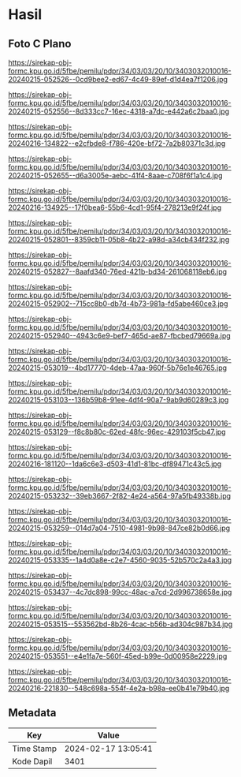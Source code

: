 # Hasil

## Foto C Plano

https://sirekap-obj-formc.kpu.go.id/5fbe/pemilu/pdpr/34/03/03/20/10/3403032010016-20240215-052526--0cd9bee2-ed67-4c49-89ef-d1d4ea7f1206.jpg

https://sirekap-obj-formc.kpu.go.id/5fbe/pemilu/pdpr/34/03/03/20/10/3403032010016-20240215-052556--8d333cc7-16ec-4318-a7dc-e442a6c2baa0.jpg

https://sirekap-obj-formc.kpu.go.id/5fbe/pemilu/pdpr/34/03/03/20/10/3403032010016-20240216-134822--e2cfbde8-f786-420e-bf72-7a2b80371c3d.jpg

https://sirekap-obj-formc.kpu.go.id/5fbe/pemilu/pdpr/34/03/03/20/10/3403032010016-20240215-052655--d6a3005e-aebc-41f4-8aae-c708f6f1a1c4.jpg

https://sirekap-obj-formc.kpu.go.id/5fbe/pemilu/pdpr/34/03/03/20/10/3403032010016-20240216-134925--17f0bea6-55b6-4cd1-95f4-278213e9f24f.jpg

https://sirekap-obj-formc.kpu.go.id/5fbe/pemilu/pdpr/34/03/03/20/10/3403032010016-20240215-052801--8359cb11-05b8-4b22-a98d-a34cb434f232.jpg

https://sirekap-obj-formc.kpu.go.id/5fbe/pemilu/pdpr/34/03/03/20/10/3403032010016-20240215-052827--8aafd340-76ed-421b-bd34-261068118eb6.jpg

https://sirekap-obj-formc.kpu.go.id/5fbe/pemilu/pdpr/34/03/03/20/10/3403032010016-20240215-052902--715cc8b0-db7d-4b73-981a-fd5abe460ce3.jpg

https://sirekap-obj-formc.kpu.go.id/5fbe/pemilu/pdpr/34/03/03/20/10/3403032010016-20240215-052940--4943c6e9-bef7-465d-ae87-fbcbed79669a.jpg

https://sirekap-obj-formc.kpu.go.id/5fbe/pemilu/pdpr/34/03/03/20/10/3403032010016-20240215-053019--4bd17770-4deb-47aa-960f-5b76e1e46765.jpg

https://sirekap-obj-formc.kpu.go.id/5fbe/pemilu/pdpr/34/03/03/20/10/3403032010016-20240215-053103--136b59b8-91ee-4df4-90a7-9ab9d60289c3.jpg

https://sirekap-obj-formc.kpu.go.id/5fbe/pemilu/pdpr/34/03/03/20/10/3403032010016-20240215-053129--f8c8b80c-62ed-48fc-96ec-429103f5cb47.jpg

https://sirekap-obj-formc.kpu.go.id/5fbe/pemilu/pdpr/34/03/03/20/10/3403032010016-20240216-181120--1da6c6e3-d503-41d1-81bc-df89471c43c5.jpg

https://sirekap-obj-formc.kpu.go.id/5fbe/pemilu/pdpr/34/03/03/20/10/3403032010016-20240215-053232--39eb3667-2f82-4e24-a564-97a5fb49338b.jpg

https://sirekap-obj-formc.kpu.go.id/5fbe/pemilu/pdpr/34/03/03/20/10/3403032010016-20240215-053259--014d7a04-7510-4981-9b98-847ce82b0d66.jpg

https://sirekap-obj-formc.kpu.go.id/5fbe/pemilu/pdpr/34/03/03/20/10/3403032010016-20240215-053335--1a4d0a8e-c2e7-4560-9035-52b570c2a4a3.jpg

https://sirekap-obj-formc.kpu.go.id/5fbe/pemilu/pdpr/34/03/03/20/10/3403032010016-20240215-053437--4c7dc898-99cc-48ac-a7cd-2d996738658e.jpg

https://sirekap-obj-formc.kpu.go.id/5fbe/pemilu/pdpr/34/03/03/20/10/3403032010016-20240215-053515--553562bd-8b26-4cac-b56b-ad304c987b34.jpg

https://sirekap-obj-formc.kpu.go.id/5fbe/pemilu/pdpr/34/03/03/20/10/3403032010016-20240215-053551--e4e1fa7e-560f-45ed-b99e-0d00958e2229.jpg

https://sirekap-obj-formc.kpu.go.id/5fbe/pemilu/pdpr/34/03/03/20/10/3403032010016-20240216-221830--548c698a-554f-4e2a-b98a-ee0b41e79b40.jpg


## Metadata

| Key        | Value               |
| ---------- | ------------------- |
| Time Stamp | 2024-02-17 13:05:41 |
| Kode Dapil | 3401                |




